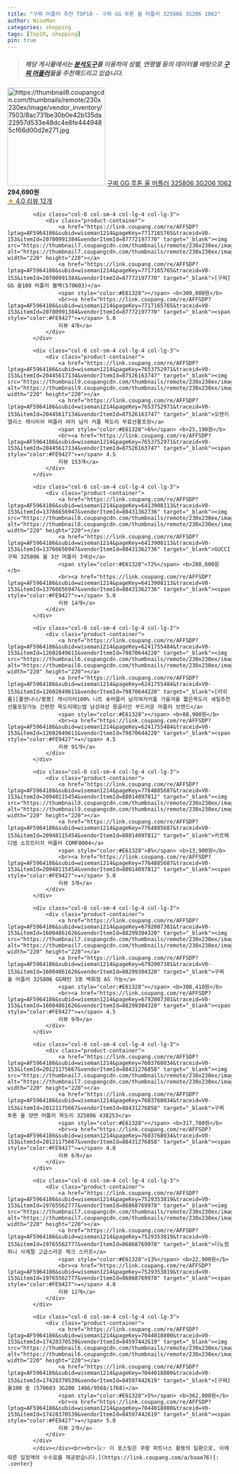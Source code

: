 ```yaml
---
title: "구찌 머플러 추천 TOP10 - 구찌 GG 투톤 울 머플러 325806 3G206 1062"
author: WiseMan
categories: shopping
tags: [Top10, shopping]
pin: true
---
```


> ##### 해당 게시물에서는 [**분석도구**](https://itemscout.io/)를 이용하여 **성별**, **연령별** 등의 데이터를 바탕으로 [**구찌 머플러**](https://link.coupang.com/a/baae76)들을 추천해드리고 있습니다.
<div class="container"><div class="row">
            <div class="col-6 col-sm-4 col-lg-4 col-lg-3">
                <div class="product-container">
                    <a href="https://link.coupang.com/re/AFFSDP?lptag=AF5964186&subid=wiseman1214&pageKey=7093880286&traceid=V0-153&itemId=17686045970&vendorItemId=88286208264" target="_blank"><img src="https://thumbnail8.coupangcdn.com/thumbnails/remote/230x230ex/image/vendor_inventory/7503/8ac731be30b0e42b135da22957d533e48dc4e8fe4449485cf66d00d2e271.jpg" alt="https://thumbnail8.coupangcdn.com/thumbnails/remote/230x230ex/image/vendor_inventory/7503/8ac731be30b0e42b135da22957d533e48dc4e8fe4449485cf66d00d2e271.jpg" width="220" height="220"></a>
                    <a href="https://link.coupang.com/re/AFFSDP?lptag=AF5964186&subid=wiseman1214&pageKey=7093880286&traceid=V0-153&itemId=17686045970&vendorItemId=88286208264" target="_blank">구찌 GG 투톤 울 머플러 325806 3G206 1062</a>
                    <span style="color:#E61328"></span> <b>294,690원</b>
                    <br><a href="https://link.coupang.com/re/AFFSDP?lptag=AF5964186&subid=wiseman1214&pageKey=7093880286&traceid=V0-153&itemId=17686045970&vendorItemId=88286208264" target="_blank"><span style="color:#FE9427">★</span> 4.0
                    리뷰 12개</a>
                </div>
            </div>
            
            <div class="col-6 col-sm-4 col-lg-4 col-lg-3">
                <div class="product-container">
                    <a href="https://link.coupang.com/re/AFFSDP?lptag=AF5964186&subid=wiseman1214&pageKey=7717165765&traceid=V0-153&itemId=20700991384&vendorItemId=87772197770" target="_blank"><img src="https://thumbnail7.coupangcdn.com/thumbnails/remote/230x230ex/image/vendor_inventory/e827/cea2688511e82469927f1310909e2ee9e19b637fa0fecc712773496b2c64.jpg" alt="https://thumbnail7.coupangcdn.com/thumbnails/remote/230x230ex/image/vendor_inventory/e827/cea2688511e82469927f1310909e2ee9e19b637fa0fecc712773496b2c64.jpg" width="220" height="220"></a>
                    <a href="https://link.coupang.com/re/AFFSDP?lptag=AF5964186&subid=wiseman1214&pageKey=7717165765&traceid=V0-153&itemId=20700991384&vendorItemId=87772197770" target="_blank">[구찌] GG 울100 머플러 블랙(570603)</a>
                    <span style="color:#E61328"></span> <b>309,000원</b>
                    <br><a href="https://link.coupang.com/re/AFFSDP?lptag=AF5964186&subid=wiseman1214&pageKey=7717165765&traceid=V0-153&itemId=20700991384&vendorItemId=87772197770" target="_blank"><span style="color:#FE9427">★</span> 5.0
                    리뷰 4개</a>
                </div>
            </div>
            
            <div class="col-6 col-sm-4 col-lg-4 col-lg-3">
                <div class="product-container">
                    <a href="https://link.coupang.com/re/AFFSDP?lptag=AF5964186&subid=wiseman1214&pageKey=7653752971&traceid=V0-153&itemId=20445617134&vendorItemId=87526163747" target="_blank"><img src="https://thumbnail9.coupangcdn.com/thumbnails/remote/230x230ex/image/vendor_inventory/92a5/f5b7a6cfe649db990c879ca1523f748e9df5df94a56e0494329080cae533.jpg" alt="https://thumbnail9.coupangcdn.com/thumbnails/remote/230x230ex/image/vendor_inventory/92a5/f5b7a6cfe649db990c879ca1523f748e9df5df94a56e0494329080cae533.jpg" width="220" height="220"></a>
                    <a href="https://link.coupang.com/re/AFFSDP?lptag=AF5964186&subid=wiseman1214&pageKey=7653752971&traceid=V0-153&itemId=20445617134&vendorItemId=87526163747" target="_blank">오렌지앨리스 캐시미어 머플러 여자 남자 커플 목도리 무료선물포장</a>
                    <span style="color:#E61328">6%</span> <b>25,190원</b>
                    <br><a href="https://link.coupang.com/re/AFFSDP?lptag=AF5964186&subid=wiseman1214&pageKey=7653752971&traceid=V0-153&itemId=20445617134&vendorItemId=87526163747" target="_blank"><span style="color:#FE9427">★</span> 4.5
                    리뷰 153개</a>
                </div>
            </div>
            
            <div class="col-6 col-sm-4 col-lg-4 col-lg-3">
                <div class="product-container">
                    <a href="https://link.coupang.com/re/AFFSDP?lptag=AF5964186&subid=wiseman1214&pageKey=6413908113&traceid=V0-153&itemId=13766656947&vendorItemId=88431362736" target="_blank"><img src="https://thumbnail8.coupangcdn.com/thumbnails/remote/230x230ex/image/vendor_inventory/fe6a/383a0a62c546bb2fcf351bdd93859a741a14f5327f01ca75ad9bc8366842.jpeg" alt="https://thumbnail8.coupangcdn.com/thumbnails/remote/230x230ex/image/vendor_inventory/fe6a/383a0a62c546bb2fcf351bdd93859a741a14f5327f01ca75ad9bc8366842.jpeg" width="220" height="220"></a>
                    <a href="https://link.coupang.com/re/AFFSDP?lptag=AF5964186&subid=wiseman1214&pageKey=6413908113&traceid=V0-153&itemId=13766656947&vendorItemId=88431362736" target="_blank">GUCCI 구찌 325806 울 3선 머플러 3색상</a>
                    <span style="color:#E61328">72%</span> <b>288,600원</b>
                    <br><a href="https://link.coupang.com/re/AFFSDP?lptag=AF5964186&subid=wiseman1214&pageKey=6413908113&traceid=V0-153&itemId=13766656947&vendorItemId=88431362736" target="_blank"><span style="color:#FE9427">★</span> 5.0
                    리뷰 14개</a>
                </div>
            </div>
            
            <div class="col-6 col-sm-4 col-lg-4 col-lg-3">
                <div class="product-container">
                    <a href="https://link.coupang.com/re/AFFSDP?lptag=AF5964186&subid=wiseman1214&pageKey=6241755484&traceid=V0-153&itemId=12602849611&vendorItemId=79870644220" target="_blank"><img src="https://thumbnail6.coupangcdn.com/thumbnails/remote/230x230ex/image/vendor_inventory/e5a3/635d92ac55a185ff5bd61e6723b8a6f2584e5cc6b90c53b97f4ecf1f3672.jpg" alt="https://thumbnail6.coupangcdn.com/thumbnails/remote/230x230ex/image/vendor_inventory/e5a3/635d92ac55a185ff5bd61e6723b8a6f2584e5cc6b90c53b97f4ecf1f3672.jpg" width="220" height="220"></a>
                    <a href="https://link.coupang.com/re/AFFSDP?lptag=AF5964186&subid=wiseman1214&pageKey=6241755484&traceid=V0-153&itemId=12602849611&vendorItemId=79870644220" target="_blank">[러쉬룸][폴엔나나/봉봉] 캐시미어100% 니트 숏머플러 남자여자커플 가을겨울 짧은목도리 세일추천 선물포장가능 간편한 목도리매는법 남성여성 몽골리안 부드러운 머플러 브랜드</a>
                    <span style="color:#E61328"></span> <b>88,900원</b>
                    <br><a href="https://link.coupang.com/re/AFFSDP?lptag=AF5964186&subid=wiseman1214&pageKey=6241755484&traceid=V0-153&itemId=12602849611&vendorItemId=79870644220" target="_blank"><span style="color:#FE9427">★</span> 4.5
                    리뷰 91개</a>
                </div>
            </div>
            
            <div class="col-6 col-sm-4 col-lg-4 col-lg-3">
                <div class="product-container">
                    <a href="https://link.coupang.com/re/AFFSDP?lptag=AF5964186&subid=wiseman1214&pageKey=7764885687&traceid=V0-153&itemId=20948115454&vendorItemId=88014097812" target="_blank"><img src="https://thumbnail9.coupangcdn.com/thumbnails/remote/230x230ex/image/rs_quotation_api/ztao1nw7/406bd21a667e4cc6a248b444d492b2f6.jpg" alt="https://thumbnail9.coupangcdn.com/thumbnails/remote/230x230ex/image/rs_quotation_api/ztao1nw7/406bd21a667e4cc6a248b444d492b2f6.jpg" width="220" height="220"></a>
                    <a href="https://link.coupang.com/re/AFFSDP?lptag=AF5964186&subid=wiseman1214&pageKey=7764885687&traceid=V0-153&itemId=20948115454&vendorItemId=88014097812" target="_blank">카르페디엠 소프트터치 머플러 CDMF0004</a>
                    <span style="color:#E61328">8%</span> <b>13,900원</b>
                    <br><a href="https://link.coupang.com/re/AFFSDP?lptag=AF5964186&subid=wiseman1214&pageKey=7764885687&traceid=V0-153&itemId=20948115454&vendorItemId=88014097812" target="_blank"><span style="color:#FE9427">★</span> 5.0
                    리뷰 3개</a>
                </div>
            </div>
            
            <div class="col-6 col-sm-4 col-lg-4 col-lg-3">
                <div class="product-container">
                    <a href="https://link.coupang.com/re/AFFSDP?lptag=AF5964186&subid=wiseman1214&pageKey=6792007301&traceid=V0-153&itemId=16004861626&vendorItemId=88299304320" target="_blank"><img src="https://thumbnail7.coupangcdn.com/thumbnails/remote/230x230ex/image/vendor_inventory/2424/867ea9978ffa691426d6b53fa376b6d6c38628e4c36455b30e64fde8ea12.jpg" alt="https://thumbnail7.coupangcdn.com/thumbnails/remote/230x230ex/image/vendor_inventory/2424/867ea9978ffa691426d6b53fa376b6d6c38628e4c36455b30e64fde8ea12.jpg" width="220" height="220"></a>
                    <a href="https://link.coupang.com/re/AFFSDP?lptag=AF5964186&subid=wiseman1214&pageKey=6792007301&traceid=V0-153&itemId=16004861626&vendorItemId=88299304320" target="_blank">구찌 울 머플러 325806 GG패턴 3종 백화점 AS 가능</a>
                    <span style="color:#E61328"></span> <b>308,410원</b>
                    <br><a href="https://link.coupang.com/re/AFFSDP?lptag=AF5964186&subid=wiseman1214&pageKey=6792007301&traceid=V0-153&itemId=16004861626&vendorItemId=88299304320" target="_blank"><span style="color:#FE9427">★</span> 4.5
                    리뷰 9개</a>
                </div>
            </div>
            
            <div class="col-6 col-sm-4 col-lg-4 col-lg-3">
                <div class="product-container">
                    <a href="https://link.coupang.com/re/AFFSDP?lptag=AF5964186&subid=wiseman1214&pageKey=7603768034&traceid=V0-153&itemId=20121175667&vendorItemId=88431276858" target="_blank"><img src="https://thumbnail7.coupangcdn.com/thumbnails/remote/230x230ex/image/vendor_inventory/9242/40a7910bcf3744f7e8c00308f610d2ff938e35cdce516752070ecc50131b.jpg" alt="https://thumbnail7.coupangcdn.com/thumbnails/remote/230x230ex/image/vendor_inventory/9242/40a7910bcf3744f7e8c00308f610d2ff938e35cdce516752070ecc50131b.jpg" width="220" height="220"></a>
                    <a href="https://link.coupang.com/re/AFFSDP?lptag=AF5964186&subid=wiseman1214&pageKey=7603768034&traceid=V0-153&itemId=20121175667&vendorItemId=88431276858" target="_blank">구찌 투톤 울 양면 머플러 목도리 325806 438253</a>
                    <span style="color:#E61328"></span> <b>317,700원</b>
                    <br><a href="https://link.coupang.com/re/AFFSDP?lptag=AF5964186&subid=wiseman1214&pageKey=7603768034&traceid=V0-153&itemId=20121175667&vendorItemId=88431276858" target="_blank"><span style="color:#FE9427">★</span> 4.0
                    리뷰 6개</a>
                </div>
            </div>
            
            <div class="col-6 col-sm-4 col-lg-4 col-lg-3">
                <div class="product-container">
                    <a href="https://link.coupang.com/re/AFFSDP?lptag=AF5964186&subid=wiseman1214&pageKey=7529353819&traceid=V0-153&itemId=19765562777&vendorItemId=86868769978" target="_blank"><img src="https://thumbnail7.coupangcdn.com/thumbnails/remote/230x230ex/image/vendor_inventory/c7c1/4527a0adb5ab8204c85dba2ee370a4985e4689eb8f68633d460579c24099.JPG" alt="https://thumbnail7.coupangcdn.com/thumbnails/remote/230x230ex/image/vendor_inventory/c7c1/4527a0adb5ab8204c85dba2ee370a4985e4689eb8f68633d460579c24099.JPG" width="220" height="220"></a>
                    <a href="https://link.coupang.com/re/AFFSDP?lptag=AF5964186&subid=wiseman1214&pageKey=7529353819&traceid=V0-153&itemId=19765562777&vendorItemId=86868769978" target="_blank">디노컴퍼니 사계절 고급스러운 체크 스카프</a>
                    <span style="color:#E61328">13%</span> <b>22,900원</b>
                    <br><a href="https://link.coupang.com/re/AFFSDP?lptag=AF5964186&subid=wiseman1214&pageKey=7529353819&traceid=V0-153&itemId=19765562777&vendorItemId=86868769978" target="_blank"><span style="color:#FE9427">★</span> 4.0
                    리뷰 12개</a>
                </div>
            </div>
            
            <div class="col-6 col-sm-4 col-lg-4 col-lg-3">
                <div class="product-container">
                    <a href="https://link.coupang.com/re/AFFSDP?lptag=AF5964186&subid=wiseman1214&pageKey=7044018800&traceid=V0-153&itemId=17428370539&vendorItemId=84597442619" target="_blank"><img src="https://thumbnail6.coupangcdn.com/thumbnails/remote/230x230ex/image/vendor_inventory/ad3d/5bde2c95cd44a05cf04c3ed4d35f43f75595b8981c1a5648c2a80c676ab6.jpg" alt="https://thumbnail6.coupangcdn.com/thumbnails/remote/230x230ex/image/vendor_inventory/ad3d/5bde2c95cd44a05cf04c3ed4d35f43f75595b8981c1a5648c2a80c676ab6.jpg" width="220" height="220"></a>
                    <a href="https://link.coupang.com/re/AFFSDP?lptag=AF5964186&subid=wiseman1214&pageKey=7044018800&traceid=V0-153&itemId=17428370539&vendorItemId=84597442619" target="_blank">[구찌] 울100 숄 (570603 3G200 1466/9568/1768)</a>
                    <span style="color:#E61328">5%</span> <b>362,000원</b>
                    <br><a href="https://link.coupang.com/re/AFFSDP?lptag=AF5964186&subid=wiseman1214&pageKey=7044018800&traceid=V0-153&itemId=17428370539&vendorItemId=84597442619" target="_blank"><span style="color:#FE9427">★</span> 5.0
                    리뷰 2개</a>
                </div>
            </div>
            </div></div><br><br>[👉 이 포스팅은 쿠팡 파트너스 활동의 일환으로, 이에 따른 일정액의 수수료를 제공받습니다.](https://link.coupang.com/a/baae76){: .center}